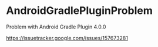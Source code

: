 # AndroidGradlePluginProblem
Problem with Android Gradle Plugin 4.0.0

https://issuetracker.google.com/issues/157673281
